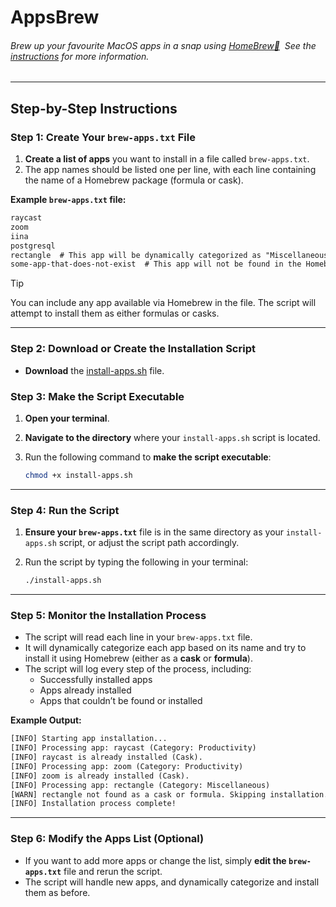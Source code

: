 # AppsBrew
###### Brew up your favourite MacOS apps in a snap using [HomeBrew🍺](https://brew.sh) &nbsp;See the [instructions](installation-guide.md) for more information.

---

## **Step-by-Step Instructions**

### **Step 1: Create Your `brew-apps.txt` File**

1. **Create a list of apps** you want to install in a file called `brew-apps.txt`.
2. The app names should be listed one per line, with each line containing the name of a Homebrew package (formula or cask).

**Example `brew-apps.txt` file:**

```txt
raycast
zoom
iina
postgresql
rectangle  # This app will be dynamically categorized as "Miscellaneous"
some-app-that-does-not-exist  # This app will not be found in the Homebrew repository
```


> [!TIP]
> You can include any app available via Homebrew in the file. The script will attempt to install them as either formulas or casks.
  
---

### **Step 2: Download or Create the Installation Script**
- **Download** the [install-apps.sh](apps/install-apps.sh) file.


### **Step 3: Make the Script Executable**

1. **Open your terminal**.
2. **Navigate to the directory** where your `install-apps.sh` script is located.
3. Run the following command to **make the script executable**:

   ```bash
   chmod +x install-apps.sh
   ```

---

### **Step 4: Run the Script**

1. **Ensure your `brew-apps.txt`** file is in the same directory as your `install-apps.sh` script, or adjust the script path accordingly.
2. Run the script by typing the following in your terminal:

   ```bash
   ./install-apps.sh
   ```

---

### **Step 5: Monitor the Installation Process**

- The script will read each line in your `brew-apps.txt` file.
- It will dynamically categorize each app based on its name and try to install it using Homebrew (either as a **cask** or **formula**).
- The script will log every step of the process, including:
  - Successfully installed apps
  - Apps already installed
  - Apps that couldn’t be found or installed

**Example Output:**
```txt
[INFO] Starting app installation...
[INFO] Processing app: raycast (Category: Productivity)
[INFO] raycast is already installed (Cask).
[INFO] Processing app: zoom (Category: Productivity)
[INFO] zoom is already installed (Cask).
[INFO] Processing app: rectangle (Category: Miscellaneous)
[WARN] rectangle not found as a cask or formula. Skipping installation.
[INFO] Installation process complete!
```

---

### **Step 6: Modify the Apps List (Optional)**

- If you want to add more apps or change the list, simply **edit the `brew-apps.txt`** file and rerun the script.
- The script will handle new apps, and dynamically categorize and install them as before.
